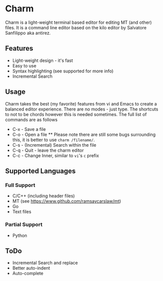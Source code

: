 # Charm 
Charm is a light-weight terminal based editor for editing MT (and other) files. It is a command line editor based on the kilo editor by Salvatore Sanfilippo aka antirez.

## Features
* Light-weight design - it's fast
* Easy to use
* Syntax highlighting (see supported for more info)
* Incremental Search

## Usage
Charm takes the best (my favorite) features from vi and Emacs to create a balanced editor experience. There are no modes - just type. The shortcuts to not to be chords however this is needed sometimes. The full list of commands are as follows
* C-x - Save a file
* C-o - Open a file
** Please note there are still some bugs surrounding this, it is better to use `charm /filename/`.
* C-s - (Incremental) Search within the file 
* C-q - Quit - leave the charm editor
* C-c - Change Inner, similar to `vi`'s `c` prefix

## Supported Languages

### Full Support
* C/C++ (including header files)
* MT (see https://www.github.com/ramsaycarslaw/mt)
* Go 
* Text files

### Partial Support
* Python

## ToDo
* Incremental Search and replace
* Better auto-indent
* Auto-complete

